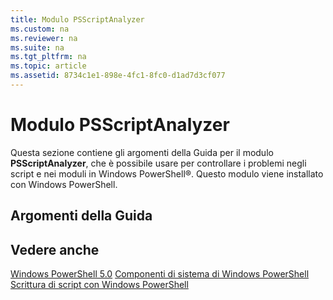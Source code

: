 ```yaml
---
title: Modulo PSScriptAnalyzer
ms.custom: na
ms.reviewer: na
ms.suite: na
ms.tgt_pltfrm: na
ms.topic: article
ms.assetid: 8734c1e1-898e-4fc1-8fc0-d1ad7d3cf077
---
```

# Modulo PSScriptAnalyzer
Questa sezione contiene gli argomenti della Guida per il modulo **PSScriptAnalyzer**, che è possibile usare per controllare i problemi negli script e nei moduli in Windows PowerShell®. Questo modulo viene installato con Windows PowerShell.

## Argomenti della Guida

## Vedere anche
[Windows PowerShell 5.0](Windows-PowerShell-5.0.md)
[Componenti di sistema di Windows PowerShell](https://technet.microsoft.com/en-us/library/4b75f1e4-f327-48f3-92ab-bf5435094d41)
[Scrittura di script con Windows PowerShell](../../getting-started/fundamental/Scripting-with-Windows-PowerShell.md)



<!--HONumber=May16_HO2-->


